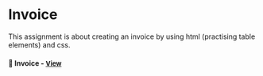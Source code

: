 
# Invoice 

This assignment is about creating an invoice by using html (practising table elements) and css.

<h4>🔹 Invoice - <a href="https://simonakom.github.io/calendar/calendar.html" style="font-size:small;">View</a><h4>
